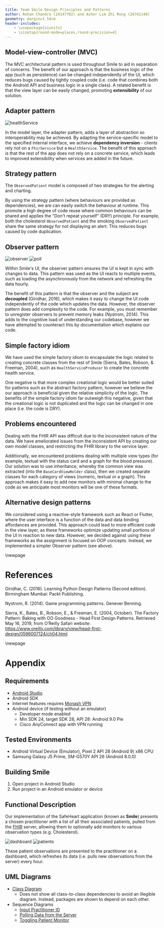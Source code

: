 ```yaml
---
title: Team Smile Design Principles and Patterns
author: Rohan Chandra (24147702) and Asher Lim Zhi Rong (26741148)
geometry: margin=1.54cm
header-includes:
    - \usepackage{siunitx}
    - \sisetup{round-mode=places,round-precision=4}
---
```


## Model-view-controller (MVC)
The MVC architectural pattern is used throughout Smile to aid in separation of concerns. The benefit of our approach is that the business logic of the app (such as persistence) can be changed independently of the UI, which reduces bugs caused by tightly coupled code (i.e. code that combines both the Android API and business logic in a single class). A related benefit is that the view layer can be easily changed, promoting **extensibility** of our solution.

## Adapter pattern
![healthService](./markdown-assets/rsz_healthService.png "Health Service")

In the model layer, the adapter pattern, adds a layer of abstraction so interoperability may be achieved. By adapting the service-specific model to the specified internal interface, we achieve **dependency inversion** - clients rely not on a `FhirService` but a `HealthService`. The benefit of this approach is that the rest of the app does not rely on a concrete service, which leads to improved extensibility when services are added in the future.

## Strategy pattern
The `ObservedPatient` model is composed of two strategies for the alerting and charting.

By using the strategy pattern (where behaviours are provided as dependencies), we are can easily switch the behaviour at runtime. This promote a high degree of code reuse where common behaviours can be shared and applies the "Don't repeat yourself" (DRY) principle. For example, both the cholesterol `ObservedPatient` and the smoking `ObservedPatient` share the same strategy for not displaying an alert. This reduces bugs caused by code duplication.

## Observer pattern
![observer](./markdown-assets/rsz_observers.png "Observer")
![poll](./markdown-assets/rsz_polling.png "Poll")

Within Smile's UI, the observer pattern ensures the UI is kept in sync with changes to data. This pattern was used as the UI reacts to multiple events, such as loading the asynchronously from the network and refreshing the data hourly.

The benefit of this pattern is that the observer and the subject are **decoupled** (Giridhar, 2016), which makes it easy to change the UI code independently of the code which updates the data. However, the observer pattern does add complexity to the code. For example, you must remember to unregister observers to prevent memory leaks (Nystrom, 2014). This adds to the cognitive load of understanding our codebase, however we have attempted to counteract this by documentation which explains our code.

## Simple factory idiom
We have used the simple factory idiom to encapsulate the logic related to creating concrete classes from the rest of Smile (Sierra, Bates, Robson, & Freeman, 2004), such as `HealthServiceProducer` to create the concrete health service.

One negative is that more complex creational logic would be better suited for patterns such as the abstract factory pattern, however we believe the our approach is beneficial given the relative simplicity of the logic. The benefits of the simple factory idiom far outweigh this negative, given that the creational logic is not duplicated and the logic can be changed in one place (i.e. the code is DRY). 

## Problems encountered
Dealing with the FHIR API was difficult due to the inconsistent nature of the data. We have ameliorated issues from the inconsistent API by creating our own model classes, and restricting the FHIR library to the service layer.

Additionally, we encountered problems dealing with multiple view types (for example, textual with the status card and a graph for the blood pressure). Our solution was to use inheritance, whereby the common view was extracted (into the `BaseCardViewHolder` class), then we created separate classes for each category of views (numeric, textual or a graph). This approach makes it easy to add new monitors with minimal change to the code as we anticipate most monitors will be one of these formats.

## Alternative design patterns
We considered using a reactive-style framework such as React or Flutter, where the user interface is a function of the data and data binding affordances are provided. This approach could lead to more efficient code in the view layer, as these frameworks optimize updating small portions of the UI in reaction to new data. However, we decided against using these frameworks as the assignment is focused on OOP concepts. Instead, we implemented a simpler Observer pattern (see above).

\newpage

# References
Giridhar, C. (2016). Learning Python Design Patterns (Second edition). Birmingham Mumbai: Packt Publishing.

Nystrom, R. (2014). Game programming patterns. Genever Benning.

Sierra, K., Bates, B., Robson, E., & Freeman, E. (2004, October). The Factory Pattern: Baking with OO Goodness - Head First Design Patterns. Retrieved May 16, 2019, from O’Reilly Safari website: https://www.oreilly.com/library/view/head-first-design/0596007124/ch04.html

\newpage

# Appendix

## Requirements
- [Android Studio](https://developer.android.com/studio/install)
- Android SDK
- Internet features requires [Monash VPN](https://www.monash.edu/esolutions/network/vpn)
- Android device (if testing without an emulator)
    - Developer mode enabled 
    - Min SDK 24, target SDK 28, API 28: Android 9.0 Pie
    - Cisco AnyConnect app with VPN running

## Tested Environments
- Android Virtual Device (Emulator), Pixel 2 API 28 (Android 9) x86 CPU
- Samsung Galaxy J5 Prime, SM-G570Y API 26 (Android 8.0.0)

## Building Smile
1. Open project in Android Studio
2. Run project in an Android emulator or device

## Functional Description
Our implementation of the SafeHeart application (known as **Smile**) presents a chosen practitioner with a list of all their associated patients, pulled from the [FHIR](http://www.hl7.org/FHIR/) server, allowing them to optionally add monitors to various observation types (e.g. Cholesterol). 

![dashboard](./markdown-assets/rsz_dashboard.jpg "Dashboard Page")
![patients](./markdown-assets/rsz_patients.jpg "Patients Page")

These patient observations are presented to the practitioner on a dashboard, which refreshes its data (i.e. pulls new observations from the server) every hour.

## UML Diagrams
- [Class Diagram](./uml/ClassDiagram.pdf)
    - Does not show all class-to-class dependencies to avoid an illegible diagram. Instead, packages are shown to depend on each other.
- Sequence Diagrams
    - [Input Practitioner ID](./uml/sequence_diagrams/InputPractitionerId.png)
    - [Polling Data from the Server](./uml/sequence_diagrams/PollingData.png)
    - [Toggling Patient Monitor](./uml/sequence_diagrams/TogglePatientMonitor.png)